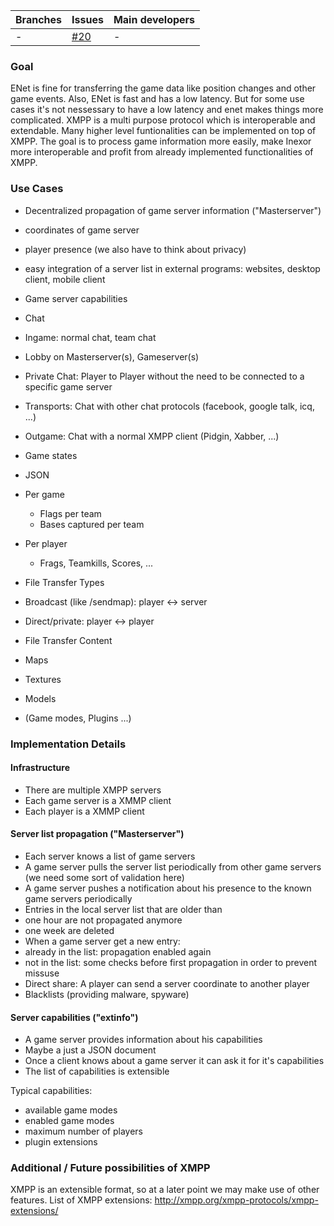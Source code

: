 Branches | Issues | Main developers
-------- | ------ | ---
- | [#20](/inexor-game/code/issues/20)| -

### Goal

ENet is fine for transferring the game data like position changes and other game events. Also, ENet is fast and has a low latency. But for some use cases it's not nessessary to have a low latency and enet makes things more complicated. XMPP is a multi purpose protocol which is interoperable and extendable. Many higher level funtionalities can be implemented on top of XMPP. The goal is to process game information more easily, make Inexor more interoperable and profit from already implemented functionalities of XMPP.

### Use Cases

* Decentralized propagation of game server information ("Masterserver")
 * coordinates of game server
 * player presence (we also have to think about privacy)
 * easy integration of a server list in external programs: websites, desktop client, mobile client

* Game server capabilities

* Chat
 * Ingame: normal chat, team chat
 * Lobby on Masterserver(s), Gameserver(s)
 * Private Chat: Player to Player without the need to be connected to a specific game server
 * Transports: Chat with other chat protocols (facebook, google talk, icq, ...)
 * Outgame: Chat with a normal XMPP client (Pidgin, Xabber, ...)

* Game states
 * JSON
 * Per game
   * Flags per team
   * Bases captured per team
 * Per player
   * Frags, Teamkills, Scores, ...

* File Transfer Types
 * Broadcast (like /sendmap): player <-> server
 * Direct/private: player <-> player

* File Transfer Content
 * Maps
 * Textures
 * Models
 * (Game modes, Plugins ...)


### Implementation Details

#### Infrastructure

* There are multiple XMPP servers
* Each game server is a XMMP client
* Each player is a XMMP client

#### Server list propagation ("Masterserver")

* Each server knows a list of game servers
* A game server pulls the server list periodically from other game servers (we need some sort of validation here)
* A game server pushes a notification about his presence to the known game servers periodically
* Entries in the local server list that are older than
 * one hour are not propagated anymore
 * one week are deleted
* When a game server get a new entry:
 * already in the list: propagation enabled again
 * not in the list: some checks before first propagation in order to prevent missuse
* Direct share: A player can send a server coordinate to another player
* Blacklists (providing malware, spyware)

#### Server capabilities ("extinfo")

* A game server provides information about his capabilities
 * Maybe a just a JSON document
* Once a client knows about a game server it can ask it for it's capabilities
* The list of capabilities is extensible

Typical capabilities:

* available game modes
* enabled game modes
* maximum number of players
* plugin extensions

### Additional / Future possibilities of XMPP

XMPP is an extensible format, so at a later point we may make use of other features.
List of XMPP extensions: http://xmpp.org/xmpp-protocols/xmpp-extensions/

